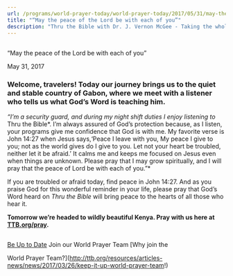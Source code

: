 ```yaml
---
url: /programs/world-prayer-today/world-prayer-today/2017/05/31/may-the-peace-of-the-lord-be-with-each-of-you
title: "“May the peace of the Lord be with each of you”"
description: "Thru the Bible with Dr. J. Vernon McGee - Taking the whole Word to the whole world"
---
```







## 
 “May the peace of the Lord be with each of you”


May 31, 2017




### Welcome, travelers! Today our journey brings us to the quiet and stable country of Gabon, where we meet with a listener who tells us what God’s Word is teaching him.


*“I’m a security guard, and during my night shift duties I enjoy listening to* Thru the Bible*. I’m always assured of God’s protection because, as I listen, your programs give me confidence that God is with me. My favorite verse is John 14:27 when Jesus says,‘Peace I leave with you, My peace I give to you; not as the world gives do I give to you. Let not your heart be troubled, neither let it be afraid.’ It calms me and keeps me focused on Jesus even when things are unknown. Please pray that I may grow spiritually, and I will pray that the peace of Lord be with each of you.”*


If you are troubled or afraid today, find peace in John 14:27. And as you praise God for this wonderful reminder in your life, please pray that God’s Word heard on *Thru the Bible* will bring peace to the hearts of all those who hear it. 


**Tomorrow we’re headed to wildly beautiful Kenya. Pray with us here at [TTB.org/pray](http://www.TTB.org).**   







## 




[Be Up to Date](http://feeds.feedburner.com/WorldPrayerToday "World Prayer Today RSS Feed")
Join our World Prayer Team
[Why join the  

World Prayer Team?](http://ttb.org/resources/articles-news/news/2017/03/26/keep-it-up-world-prayer-team!)




